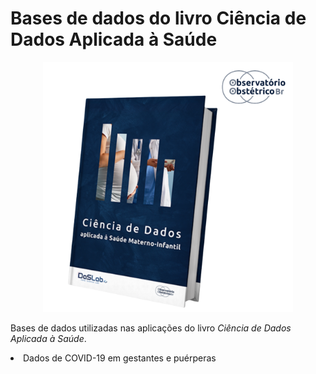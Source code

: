 # Bases de dados do livro Ciência de Dados Aplicada à Saúde

<p align="center">

<img src="livro.png" width="400"/>

</p>

Bases de dados utilizadas nas aplicações do livro <em>Ciência de Dados Aplicada à Saúde</em>.

<li>Dados de COVID-19 em gestantes e puérperas</li>
